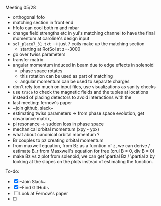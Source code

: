 Meeting 05/28

- orthogonal fofo
- matching section in front end
- hfofo can cool both m and mbar 
- change field strengths etc in yui's matching channel to have the final momentum at caroline's design input
- `sol_place7_31.txt` --> just 7 coils make up the matching section
    - starting at RotSol at z=-3000
- go over twiss parameters
- transfer matrix
- angular momentum induced in beam due to edge effects in solenoid
    - phase space rotates
    - this rotation can be used as part of matching
    - angular momentum can be used to separate charges
- don't rely too much on input files, use visualizations as sanity checks
- use `trace` to check the magnetic fields and the tuples at locations instead of placing detectors to avoid interactions with the 
- last meeting: fernow's paper
- ~join github, slack~
- estimating twiss parameters -> from phase space evolution, get covariance matrix, 
- pi resonance -> sudden loss in phase space
- mechanical orbital momentum (xpy - ypx) 
- what about canonical orbital momentum ?
- Br couples to pz creating orbital momentum
- from maxwell equation, from Bz as a fucntion of z, we can derive / estimate B_r from Masxwell's equation for free  (crul B = 0, div B = 0)
- make Bz vs z plot from solenoid, we can get \partial Bz / \partial z by looking at the slopes on the plots instead of estimating the function. 

To-do:

- [x] ~Join Slack~
- [x] ~Find GitHub~
- [ ] Look at Fernow's paper
- [ ] 
